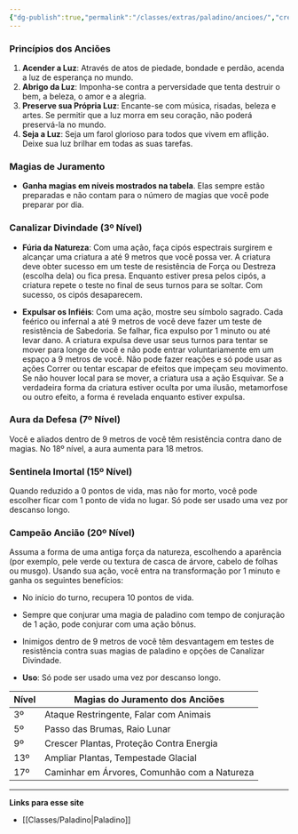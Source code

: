 ```yaml
---
{"dg-publish":true,"permalink":"/classes/extras/paladino/ancioes/","created":"2024-07-26T08:48:18.706-03:00"}
---
```



### **Princípios dos Anciões**

1. **Acender a Luz**: Através de atos de piedade, bondade e perdão, acenda a luz de esperança no mundo.
2. **Abrigo da Luz**: Imponha-se contra a perversidade que tenta destruir o bem, a beleza, o amor e a alegria.
3. **Preserve sua Própria Luz**: Encante-se com música, risadas, beleza e artes. Se permitir que a luz morra em seu coração, não poderá preservá-la no mundo.
4. **Seja a Luz**: Seja um farol glorioso para todos que vivem em aflição. Deixe sua luz brilhar em todas as suas tarefas.

### **Magias de Juramento**

- **Ganha magias em níveis mostrados na tabela**. Elas sempre estão preparadas e não contam para o número de magias que você pode preparar por dia.

### **Canalizar Divindade** (3º Nível)

- **Fúria da Natureza**: Com uma ação, faça cipós espectrais surgirem e alcançar uma criatura a até 9 metros que você possa ver. A criatura deve obter sucesso em um teste de resistência de Força ou Destreza (escolha dela) ou fica presa. Enquanto estiver presa pelos cipós, a criatura repete o teste no final de seus turnos para se soltar. Com sucesso, os cipós desaparecem.

- **Expulsar os Infiéis**: Com uma ação, mostre seu símbolo sagrado. Cada feérico ou infernal a até 9 metros de você deve fazer um teste de resistência de Sabedoria. Se falhar, fica expulso por 1 minuto ou até levar dano. A criatura expulsa deve usar seus turnos para tentar se mover para longe de você e não pode entrar voluntariamente em um espaço a 9 metros de você. Não pode fazer reações e só pode usar as ações Correr ou tentar escapar de efeitos que impeçam seu movimento. Se não houver local para se mover, a criatura usa a ação Esquivar. Se a verdadeira forma da criatura estiver oculta por uma ilusão, metamorfose ou outro efeito, a forma é revelada enquanto estiver expulsa.

### **Aura da Defesa** (7º Nível)

Você e aliados dentro de 9 metros de você têm resistência contra dano de magias. No 18º nível, a aura aumenta para 18 metros.

### **Sentinela Imortal** (15º Nível)

Quando reduzido a 0 pontos de vida, mas não for morto, você pode escolher ficar com 1 ponto de vida no lugar. Só pode ser usado uma vez por descanso longo.

### **Campeão Ancião** (20º Nível)

Assuma a forma de uma antiga força da natureza, escolhendo a aparência (por exemplo, pele verde ou textura de casca de árvore, cabelo de folhas ou musgo). Usando sua ação, você entra na transformação por 1 minuto e ganha os seguintes benefícios:

- No início do turno, recupera 10 pontos de vida.
- Sempre que conjurar uma magia de paladino com tempo de conjuração de 1 ação, pode conjurar com uma ação bônus.
- Inimigos dentro de 9 metros de você têm desvantagem em testes de resistência contra suas magias de paladino e opções de Canalizar Divindade.

- **Uso**: Só pode ser usado uma vez por descanso longo.

| Nível | Magias do Juramento dos Anciões             |
|-------|---------------------------------------------|
| 3º    | Ataque Restringente, Falar com Animais       |
| 5º    | Passo das Brumas, Raio Lunar                |
| 9º    | Crescer Plantas, Proteção Contra Energia    |
| 13º   | Ampliar Plantas, Tempestade Glacial         |
| 17º   | Caminhar em Árvores, Comunhão com a Natureza|

___
**Links para esse site**
- [[Classes/Paladino\|Paladino]]